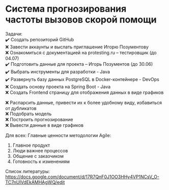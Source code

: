 # Система прогнозирования частоты вызовов скорой помощи

Задачи:  
:heavy_check_mark: Создать репозиторий GitHub  
:x: Завести аккаунты и выслать приглашение Игорю Позументову  
:x: Ознакомиться с документацией на protesting.ru – тестировщик (до 04.07)  
:heavy_check_mark: Подготовить данные для проекта – Игорь Позументов (до 30.06)  
:heavy_check_mark: Выбрать инструменты для разработки - Java  
:heavy_check_mark: Развернуть базу данных PostgreSQL в Docker-контейнере - DevOps  
:x: Создать основу проекта на Spring Boot - Java  
:x: Создать Frontend страницу для отображения данных в виде графиков  

:x: Распарсить данные, привести их к более удобному виду, избавиться от дубликатов  
:x: Подобрать модель  
:x: Построить прогнозирование  
:x: Вывести данные в виде графиков  

Для всех:
Главные ценности методологии Agile:
1)	Главное продукт
2)	Люди важнее процессов
3)	Общение с заказчиком
4)	Готовность к изменениям

Список литературы:
https://docs.google.com/document/d/17R7QnF0J1OO3HHy4VP1NCsV_O-TC7nUIVdEkAMHAgWQ/edit
